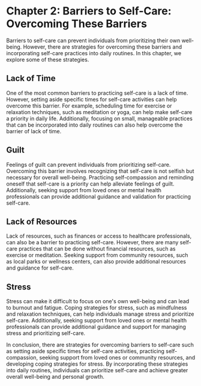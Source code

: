 Chapter 2: Barriers to Self-Care: Overcoming These Barriers
===========================================================

Barriers to self-care can prevent individuals from prioritizing their own well-being. However, there are strategies for overcoming these barriers and incorporating self-care practices into daily routines. In this chapter, we explore some of these strategies.

Lack of Time
------------

One of the most common barriers to practicing self-care is a lack of time. However, setting aside specific times for self-care activities can help overcome this barrier. For example, scheduling time for exercise or relaxation techniques, such as meditation or yoga, can help make self-care a priority in daily life. Additionally, focusing on small, manageable practices that can be incorporated into daily routines can also help overcome the barrier of lack of time.

Guilt
-----

Feelings of guilt can prevent individuals from prioritizing self-care. Overcoming this barrier involves recognizing that self-care is not selfish but necessary for overall well-being. Practicing self-compassion and reminding oneself that self-care is a priority can help alleviate feelings of guilt. Additionally, seeking support from loved ones or mental health professionals can provide additional guidance and validation for practicing self-care.

Lack of Resources
-----------------

Lack of resources, such as finances or access to healthcare professionals, can also be a barrier to practicing self-care. However, there are many self-care practices that can be done without financial resources, such as exercise or meditation. Seeking support from community resources, such as local parks or wellness centers, can also provide additional resources and guidance for self-care.

Stress
------

Stress can make it difficult to focus on one's own well-being and can lead to burnout and fatigue. Coping strategies for stress, such as mindfulness and relaxation techniques, can help individuals manage stress and prioritize self-care. Additionally, seeking support from loved ones or mental health professionals can provide additional guidance and support for managing stress and prioritizing self-care.

In conclusion, there are strategies for overcoming barriers to self-care such as setting aside specific times for self-care activities, practicing self-compassion, seeking support from loved ones or community resources, and developing coping strategies for stress. By incorporating these strategies into daily routines, individuals can prioritize self-care and achieve greater overall well-being and personal growth.
